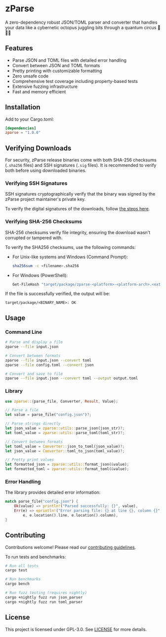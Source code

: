 # zParse

A zero-dependency robust JSON/TOML parser and converter that handles your data like a cybernetic octopus juggling bits through a quantum circus 🦀🎪✨

## Features

- Parse JSON and TOML files with detailed error handling
- Convert between JSON and TOML formats
- Pretty printing with customizable formatting
- Zero unsafe code
- Comprehensive test coverage including property-based tests
- Extensive fuzzing infrastructure
- Fast and memory efficient

## Installation

Add to your Cargo.toml:

```toml
[dependencies]
zparse = "1.0.0"
```

## Verifying Downloads

For security, zParse release binaries come with both SHA-256 checksums (`.sha256` files) and SSH signatures (`.sig` files). It is recommended to verify both before using downloaded binaries.

### Verifying SSH Signatures

SSH signatures cryptographically verify that the binary was signed by the zParse project maintainer's private key.

To verify the digital signatures of the downloads, follow [the steps here](https://github.com/pixincreate/pixincreate/blob/main/VERIFY_SSH_SIGNATURES.md).

### Verifying SHA-256 Checksums

SHA-256 checksums verify file integrity, ensuring the download wasn't corrupted or tampered with.

To verify the SHA256 checksums, use the following commands:

- For Unix-like systems and Windows (Command Prompt):

  ```bash
  sha256sum -c <filename>.sha256
  ```

- For Windows (PowerShell):

  ```powershell
  Get-FileHash "target/package/zparse-<platform>-<platform-arch>.<extension>" -Algorithm SHA256
  ```

If the file is successfully verified, the output will be:

```shell
target/package/<BINARY_NAME>: OK
```

## Usage

### Command Line

```bash
# Parse and display a file
zparse --file input.json

# Convert between formats
zparse --file input.json --convert toml
zparse --file config.toml --convert json

# Convert and save to file
zparse --file input.json --convert toml --output output.toml
```

### Library

```rust
use zparse::{parse_file, Converter, Result, Value};

// Parse a file
let value = parse_file("config.json")?;

// Parse strings directly
let json_value = zparse::utils::parse_json(json_str)?;
let toml_value = zparse::utils::parse_toml(toml_str)?;

// Convert between formats
let toml_value = Converter::json_to_toml(json_value)?;
let json_value = Converter::toml_to_json(toml_value)?;

// Pretty print values
let formatted_json = zparse::utils::format_json(&value);
let formatted_toml = zparse::utils::format_toml(&value);
```

### Error Handling

The library provides detailed error information:

```rust
match parse_file("config.json") {
    Ok(value) => println!("Parsed successfully: {}", value),
    Err(e) => eprintln!("Error parsing file: {} at line {}, column {}",
        e, e.location().line, e.location().column),
}
```

## Contributing

Contributions welcome! Please read our [contributing guidelines](CONTRIBUTING.md).

To run tests and benchmarks:

```bash
# Run all tests
cargo test

# Run benchmarks
cargo bench

# Run fuzz testing (requires nightly)
cargo +nightly fuzz run json_parser
cargo +nightly fuzz run toml_parser
```

## License

This project is licensed under GPL-3.0. See [LICENSE](LICENSE) for more details.

